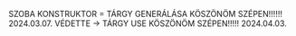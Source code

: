 SZOBA KONSTRUKTOR = TÁRGY GENERÁLÁSA KÖSZÖNÖM SZÉPEN!!!!!! 2024.03.07.
VÉDETTE -> TÁRGY USE KÖSZÖNÖM SZÉPEN!!!!! 2024.04.03.
